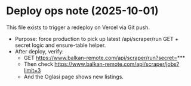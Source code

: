 # Deploy ops note (2025-10-01)

This file exists to trigger a redeploy on Vercel via Git push.

- Purpose: force production to pick up latest /api/scraper/run GET + secret logic and ensure-table helper.
- After deploy, verify:
  - GET https://www.balkan-remote.com/api/scraper/run?secret=***
  - Then check https://www.balkan-remote.com/api/scraper/jobs?limit=3
  - And the Oglasi page shows new listings.
